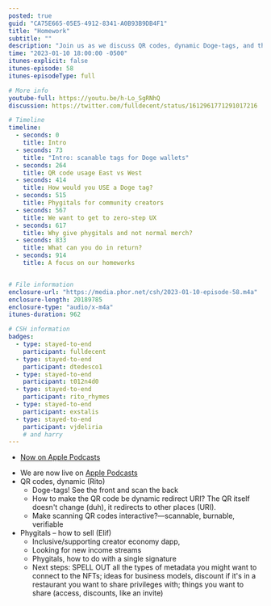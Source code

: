 ```yaml
---
posted: true
guid: "CA75E665-05E5-4912-8341-A0B93B9DB4F1"
title: "Homework"
subtitle: ""
description: "Join us as we discuss QR codes, dynamic Doge-tags, and the concept of phygitals in the creator economy. Learn how to make scanning QR codes interactive and how to sell phygitals with a single signature."
time: "2023-01-10 18:00:00 -0500"
itunes-explicit: false
itunes-episode: 58
itunes-episodeType: full

# More info
youtube-full: https://youtu.be/h-Lo_SgRNhQ
discussion: https://twitter.com/fulldecent/status/1612961771291017216

# Timeline
timeline:
  - seconds: 0
    title: Intro
  - seconds: 73
    title: "Intro: scanable tags for Doge wallets"
  - seconds: 264
    title: QR code usage East vs West
  - seconds: 414
    title: How would you USE a Doge tag?
  - seconds: 515
    title: Phygitals for community creators
  - seconds: 567
    title: We want to get to zero-step UX
  - seconds: 617
    title: Why give phygitals and not normal merch?
  - seconds: 833
    title: What can you do in return?
  - seconds: 914
    title: A focus on our homeworks


# File information
enclosure-url: "https://media.phor.net/csh/2023-01-10-episode-58.m4a"
enclosure-length: 20189785
enclosure-type: "audio/x-m4a"
itunes-duration: 962

# CSH information
badges:
  - type: stayed-to-end
    participant: fulldecent
  - type: stayed-to-end
    participant: dtedesco1
  - type: stayed-to-end
    participant: t012n4d0
  - type: stayed-to-end
    participant: rito_rhymes
  - type: stayed-to-end
    participant: exstalis
  - type: stayed-to-end
    participant: vjdeliria
    # and harry
---
```


- [Now on Apple Podcasts](https://podcasts.apple.com/us/podcast/community-service-hour/id1662422217)

<!--end of quick notes-->

- We are now live on [Apple Podcasts](https://podcasts.apple.com/us/podcast/community-service-hour/id1662422217)
- QR codes, dynamic (Rito)
  - Doge-tags! See the front and scan the back
  - How to make the QR code be dynamic redirect URI? The QR itself doesn't change (duh), it redirects to other places (URI).
  - Make scanning QR codes interactive?—scannable, burnable, verifiable
- Phygitals – how to sell (Elif)
  - Inclusive/supporting creator economy dapp, 
  - Looking for new income streams
  - Phygitals, how to do with a single signature
  - Next steps: SPELL OUT all the types of metadata you might want to connect to the NFTs; ideas for business models, discount if it's in a restaurant you want to share privileges with; things you want to share (access, discounts, like an invite)